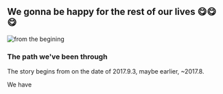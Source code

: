 ## We gonna be happy for the rest of our lives 😋😋😋
![from the begining](http://ww2.sinaimg.cn/large/006tNc79ly1g4uomz8hvrj30d80jgjt9.jpg)

### The path we've been through

The story begins from on the date of 2017.9.3, maybe earlier, ~2017.8.

We have 